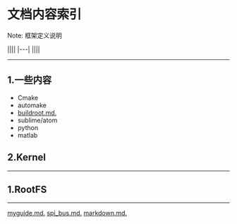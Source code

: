 # 文档内容索引


Note: 框架定义说明

||||
|---|
||||

----
## 1.一些内容
* Cmake
* automake
* [buildroot.md.](1_working/myguide.md)
* sublime/atom
* python
* matlab

## 2.Kernel
----

## 1.RootFS
----

[myguide.md.](1_working/myguide.md)
[spi_bus.md.](1_working/spi_bus/spi_bus.md)
[markdown.md.](1_working/markdown_writing.md)
